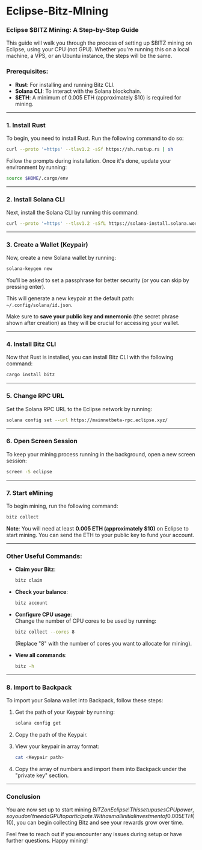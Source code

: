 # Eclipse-Bitz-MIning
### Eclipse $BITZ Mining: A Step-by-Step Guide

This guide will walk you through the process of setting up $BITZ mining on Eclipse, using your CPU (not GPU). Whether you're running this on a local machine, a VPS, or an Ubuntu instance, the steps will be the same.

### Prerequisites:
- **Rust**: For installing and running Bitz CLI.
- **Solana CLI**: To interact with the Solana blockchain.
- **$ETH**: A minimum of 0.005 ETH (approximately $10) is required for mining.

---

### 1. Install Rust

To begin, you need to install Rust. Run the following command to do so:

```bash
curl --proto '=https' --tlsv1.2 -sSf https://sh.rustup.rs | sh
```

Follow the prompts during installation. Once it's done, update your environment by running:

```bash
source $HOME/.cargo/env
```

---

### 2. Install Solana CLI

Next, install the Solana CLI by running this command:

```bash
curl --proto '=https' --tlsv1.2 -sSfL https://solana-install.solana.workers.dev | bash
```

---

### 3. Create a Wallet (Keypair)

Now, create a new Solana wallet by running:

```bash
solana-keygen new
```

You'll be asked to set a passphrase for better security (or you can skip by pressing enter).

This will generate a new keypair at the default path: `~/.config/solana/id.json`.

Make sure to **save your public key and mnemonic** (the secret phrase shown after creation) as they will be crucial for accessing your wallet.

---

### 4. Install Bitz CLI

Now that Rust is installed, you can install Bitz CLI with the following command:

```bash
cargo install bitz
```

---

### 5. Change RPC URL

Set the Solana RPC URL to the Eclipse network by running:

```bash
solana config set --url https://mainnetbeta-rpc.eclipse.xyz/
```

---

### 6. Open Screen Session

To keep your mining process running in the background, open a new screen session:

```bash
screen -S eclipse
```

---

### 7. Start eMining

To begin mining, run the following command:

```bash
bitz collect
```

**Note**: You will need at least **0.005 ETH (approximately $10)** on Eclipse to start mining. You can send the ETH to your public key to fund your account.

---

### Other Useful Commands:

- **Claim your Bitz**:  
  ```bash
  bitz claim
  ```

- **Check your balance**:  
  ```bash
  bitz account
  ```

- **Configure CPU usage**:  
  Change the number of CPU cores to be used by running:  
  ```bash
  bitz collect --cores 8
  ```
  (Replace "8" with the number of cores you want to allocate for mining).

- **View all commands**:  
  ```bash
  bitz -h
  ```

---

### 8. Import to Backpack

To import your Solana wallet into Backpack, follow these steps:

1. Get the path of your Keypair by running:
   ```bash
   solana config get
   ```

2. Copy the path of the Keypair.

3. View your keypair in array format:
   ```bash
   cat <Keypair path>
   ```

4. Copy the array of numbers and import them into Backpack under the "private key" section.

---

### Conclusion

You are now set up to start mining $BITZ on Eclipse! This setup uses CPU power, so you don’t need a GPU to participate. With a small initial investment of 0.005 ETH ($10), you can begin collecting Bitz and see your rewards grow over time.

Feel free to reach out if you encounter any issues during setup or have further questions. Happy mining!
